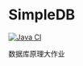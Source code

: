 # SimpleDB

[![Java CI](https://github.com/AntiLeaf/SimpleDB/actions/workflows/ant.yml/badge.svg)](https://github.com/AntiLeaf/SimpleDB/actions/workflows/ant.yml)

数据库原理大作业
